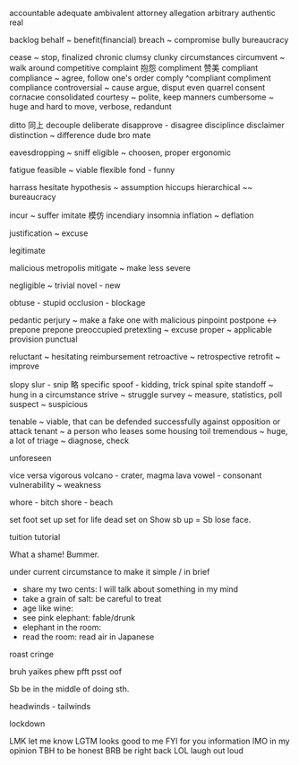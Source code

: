

accountable
adequate
ambivalent
attorney
allegation
arbitrary
authentic real

backlog
behalf ~ benefit(financial)
breach ~ compromise
bully
bureaucracy



cease ~ stop, finalized
chronic
clumsy clunky
circumstances
circumvent ~ walk around
competitive
complaint 抱怨  compliment 赞美
compliant compliance ~ agree, follow one's order
comply ^compliant compliment compliance
controversial ~ cause argue, disput even quarrel
consent     согласие
consolidated
courtesy ~ polite, keep manners
cumbersome ~ huge and hard to move, verbose, redandunt

ditto    同上
decouple
deliberate
disapprove - disagree
disciplince
disclaimer
distinction ~ difference
dude bro mate

eavesdropping ~ sniff
eligible ~ choosen, proper
ergonomic

fatigue
feasible ~ viable
flexible
fond - funny

harrass
hesitate
hypothesis ~ assumption
hiccups
hierarchical ~~ bureaucracy

incur ~ suffer
imitate  模仿
incendiary
insomnia
inflation ~ deflation

justification ~ excuse

legitimate

malicious
metropolis
mitigate ~ make less severe

negligible ~ trivial
novel - new

obtuse - stupid
occlusion - blockage

pedantic
perjury ~ make a fake one with malicious
pinpoint
postpone <-> prepone
prepone
preoccupied
pretexting ~ excuse
proper ~ applicable
provision
punctual

reluctant ~ hesitating
reimbursement
retroactive ~ retrospective
retrofit ~ improve

slopy
slur -
snip  略
specific
spoof - kidding, trick
spinal
spite
standoff ~ hung in a circumstance
strive ~ struggle
survey ~ measure, statistics, poll
suspect ~ suspicious

tenable ~ viable, that can be defended successfully against opposition or attack
tenant ~ a person who leases some housing
toil
tremendous ~ huge, a lot of
triage ~ diagnose, check


unforeseen

vice versa
vigorous
volcano - crater, magma lava
vowel - consonant
vulnerability ~ weakness

whore - bitch
shore - beach


set foot
set up
set for life
dead set on
Show sb up = Sb lose face.


tuition
tutorial

What a shame!
Bummer.

under current circumstance
to make it simple / in brief

* share my two cents: I will talk about something in my mind
* take a grain of salt: be careful to treat
* age like wine:
* see pink elephant: fable/drunk
* elephant in the room:
* read the room: read air in Japanese

roast
cringe

bruh yaikes
phew
pfft psst
oof


Sb be in the middle of doing sth.

headwinds - tailwinds

lockdown


LMK   let me know
LGTM  looks good to me
FYI   for you information
IMO   in my opinion
TBH   to be honest
BRB   be right back
LOL   laugh out loud
